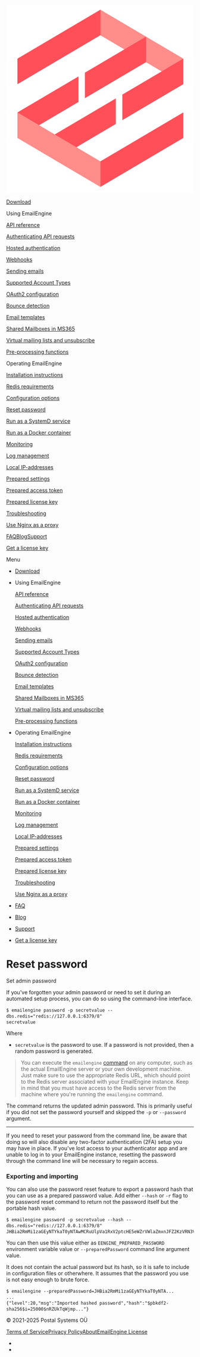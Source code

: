 [![Your Logo](lib_pTNsKLAHHUZrxQKE/xwb20trbbhmhskes.png?w=160)](/)

[Download](/#downloads)

Using EmailEngine

[API reference](https://api.emailengine.app/)

[Authenticating API requests](/authenticating-api-requests)

[Hosted authentication](/hosted-authentication)

[Webhooks](/webhooks)

[Sending emails](/sending-emails)

[Supported Account Types](/supported-account-types)

[OAuth2 configuration](/oauth2-configuration)

[Bounce detection](/bounces)

[Email templates](/email-templates)

[Shared Mailboxes in MS365](/shared-mailboxes-in-ms-365)

[Virtual mailing lists and unsubscribe](/virtual-mailing-lists)

[Pre-processing functions](/pre-processing-functions)

Operating EmailEngine

[Installation instructions](/set-up)

[Redis requirements](/redis)

[Configuration options](/configuration)

[Reset password](/reset-password)

[Run as a SystemD service](/system-d-service)

[Run as a Docker container](/docker)

[Monitoring](/monitoring)

[Log management](/logging)

[Local IP-addresses](/local-addresses)

[Prepared settings](/prepared-settings)

[Prepared access token](/prepared-access-token)

[Prepared license key](/prepared-license)

[Troubleshooting](/troubleshooting)

[Use Nginx as a proxy](/expose-public-https)

[FAQ](/#faq)[Blog](https://docs.emailengine.app/)[Support](/support)

[Get a license key](https://postalsys.com/plans)

Menu

* [Download](/#downloads)
* Using EmailEngine

  [API reference](https://api.emailengine.app/)

  [Authenticating API requests](/authenticating-api-requests)

  [Hosted authentication](/hosted-authentication)

  [Webhooks](/webhooks)

  [Sending emails](/sending-emails)

  [Supported Account Types](/supported-account-types)

  [OAuth2 configuration](/oauth2-configuration)

  [Bounce detection](/bounces)

  [Email templates](/email-templates)

  [Shared Mailboxes in MS365](/shared-mailboxes-in-ms-365)

  [Virtual mailing lists and unsubscribe](/virtual-mailing-lists)

  [Pre-processing functions](/pre-processing-functions)
* Operating EmailEngine

  [Installation instructions](/set-up)

  [Redis requirements](/redis)

  [Configuration options](/configuration)

  [Reset password](/reset-password)

  [Run as a SystemD service](/system-d-service)

  [Run as a Docker container](/docker)

  [Monitoring](/monitoring)

  [Log management](/logging)

  [Local IP-addresses](/local-addresses)

  [Prepared settings](/prepared-settings)

  [Prepared access token](/prepared-access-token)

  [Prepared license key](/prepared-license)

  [Troubleshooting](/troubleshooting)

  [Use Nginx as a proxy](/expose-public-https)
* [FAQ](/#faq)
* [Blog](https://docs.emailengine.app/)
* [Support](/support)
* [Get a license key](https://postalsys.com/plans)

# Reset password

Set admin password

If you've forgotten your admin password or need to set it during an automated setup process, you can do so using the command-line interface.

```
$ emailengine password -p secretvalue --dbs.redis="redis://127.0.0.1:6379/8"
secretvalue
```

Where

* `secretvalue` is the password to use. If a password is not provided, then a random password is generated.

> You can execute the `emailengine` [command](/#downloads) on any computer, such as the actual EmailEngine server or your own development machine. Just make sure to use the appropriate Redis URL, which should point to the Redis server associated with your EmailEngine instance. Keep in mind that you must have access to the Redis server from the machine where you're running the `emailengine` command.

The command returns the updated admin password. This is primarily useful if you did not set the password yourself and skipped the `-p` or `--password` argument.

***

If you need to reset your password from the command line, be aware that doing so will also disable any two-factor authentication (2FA) setup you may have in place. If you've lost access to your authenticator app and are unable to log in to your EmailEngine instance, resetting the password through the command line will be necessary to regain access.

### Exporting and importing

You can also use the password reset feature to export a password hash that you can use as a prepared password value. Add either `--hash` or `-r` flag to the password reset command to return not the password itself but the portable hash value.

```
$ emailengine password -p secretvalue --hash --dbs.redis="redis://127.0.0.1:6379/8"
JHBia2RmMi1zaGEyNTYkaT0yNTAwMCRuUlpVa1RxV2ptcHE5eWZrVWlaZmxnJFZ2KzVRN3VxcD...
```

You can then use this value either as `EENGINE_PREPARED_PASSWORD` environment variable value or `--preparedPassword` command line argument value.

It does not contain the actual password but its hash, so it is safe to include in configuration files or otherwhere. It assumes that the password you use is not easy enough to brute force.

```
$ emailengine --preparedPassword=JHBia2RmMi1zaGEyNTYkaT0yNTA...
...
{"level":20,"msg":"Imported hashed password","hash":"$pbkdf2-sha256$i=25000$nRZUkTqWjmp..."}
```

© 2021-2025 Postal Systems OÜ

[Terms of Service](https://postalsys.com/tos)[Privacy Policy](/privacy-policy)[About](/about)[EmailEngine License](https://emailengine.srv.dev/license.html)

* [](https://twitter.com/emailengine)
* [](https://github.com/postalsys/emailengine)
